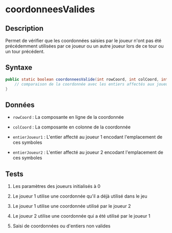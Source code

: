 # coordonneesValides

## Description

Permet de vérifier que les coordonnées saisies par le joueur n'ont pas été précédemment utilisées par ce joueur ou un autre joueur lors de ce tour ou un tour précédent.

## Syntaxe

```java
public static boolean coordonneesValide(int rowCoord, int colCoord, int entierJoueur1, int entierJoueur2){
    // comparaison de la coordonnée avec les entiers affectés aux joueurs
}
```

## Données

- `rowCoord` : La composante en ligne de la coordonnée

- `colCoord` : La composante en colonne de la coordonnée

- `entierJoueur1` : L'entier affecté au joueur 1 encodant l'emplacement de ces symboles

- `entierJoueur2` : L'entier affecté au joueur 2 encodant l'emplacement de ces symboles

## Tests

1. Les paramètres des joueurs initialisés à 0

2. Le joueur 1 utilise une coordonnée qu'il a déjà utilisé dans le jeu

3. Le joueur 1 utilise une coordonnée utilisé par le joueur 2

4. Le joueur 2 utilise une coordonnée qui a été utilisé par le joueur 1

5. Saisi  de coordonnées ou d'entiers non valides
